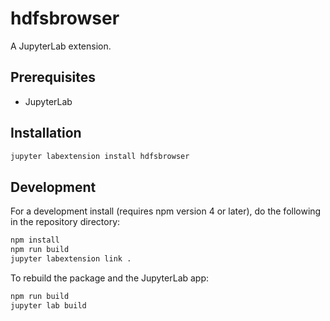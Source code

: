 # hdfsbrowser

A JupyterLab extension.


## Prerequisites

* JupyterLab

## Installation

```bash
jupyter labextension install hdfsbrowser
```

## Development

For a development install (requires npm version 4 or later), do the following in the repository directory:

```bash
npm install
npm run build
jupyter labextension link .
```

To rebuild the package and the JupyterLab app:

```bash
npm run build
jupyter lab build
```

